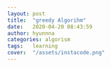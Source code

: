 ```yaml
---
layout: post
title:  "greedy Algorihm"
date:   2020-04-20 08:43:59
author: hyunnna
categories: algorism
tags:	learning
cover:  "/assets/instacode.png"
---
```

